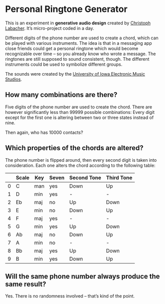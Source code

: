 # Personal Ringtone Generator

This is an experiment in **generative audio design** created by [Christoph Labacher](http://www.christophlabacher.com). It’s micro-project coded in a day.

Different digits of the phone number are used to create a chord, which can be played with various instruments. The idea is that in a messaging app close friends could get a personal ringtone which would become recognizable over time – so you already know who wrote a message. The ringtones are still supposed to sound consistent, though. The different instruments could be used to symbolize different groups.

The sounds were created by the [University of Iowa Electronic Music Studios](http://theremin.music.uiowa.edu/index.html).

## How many combinations are there?
Five digits of the phone number are used to create the chord. There are however significantly less than 99999 possible combinations: Every digit except for the first one is altering between two or three states instead of nine.

Then again, who has 10000 contacts?

## Which properties of the chords are altered?

The phone number is flipped around, then every second digit is taken into consideration. Each one alters the chord according to the following table:

|  | Scale | Key | Seven | Second Tone | Third Tone |
| ------ | ------ | ------ | ------ | ------ | ------ |
| 0 | C | man | yes | Down | Up |
| 1 | D | min | yes | - | - |
| 2 | Eb | maj | no | Up | Down |
| 3 | E | min | no | Down | Up |
| 4 | F | maj | yes | - | - |
| 5 | G | min | yes | Up | Down |
| 6 | Ab | maj | no | Down | Up |
| 7 | A | min | no | - | - |
| 8 | Bb | maj | yes | Up | Down |
| 9 | B | min | yes | Down | Up |

## Will the same phone number always produce the same result?
Yes. There is no randomness involved – that’s kind of the point.
